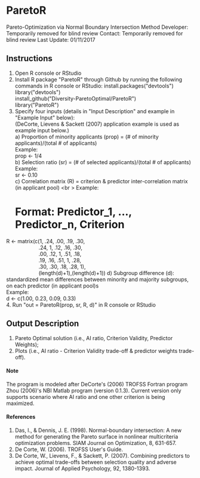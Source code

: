 # ParetoR

Pareto-Optimization via Normal Boundary Intersection Method
Developer: Temporarily removed for blind review
Contact: Temporarily removed for blind review
Last Update: 01/11/2017

## Instructions ##

1. Open R console or RStudio
2. Install R package "ParetoR" through Github by running the following commands in R console or RStudio:
   install.packages("devtools") <br />
   library("devtools") <br />
   install_github("Diversity-ParetoOptimal/ParetoR") <br />
   library("ParetoR") <br />
3. Specify four inputs (details in "Input Description" and example in "Example Input" below): <br />
   (DeCorte, Lievens & Sackett (2007) application example is used as example input below.) <br />
   a) Proportion of minority applicants (prop) = (# of minority applicants)/(total # of applicants) <br />
      Example: <br />
      prop <- 1/4 <br />
   b) Selection ratio (sr) = (# of selected applicants)/(total # of applicants) <br />
      Example: <br />
      sr <- 0.10 <br />
   c) Correlation matrix (R) = criterion & predictor inter-correlation matrix (in applicant pool) <br \>
      Example: <br />
      # Format: Predictor_1, ..., Predictor_n, Criterion <br />
R <- matrix(c(1, .24, .00, .19, .30, <br /> 
 &nbsp; &nbsp; &nbsp; &nbsp; &nbsp; &nbsp; &nbsp; &nbsp; &nbsp; &nbsp; &nbsp; .24, 1, .12, .16, .30, <br /> 
 &nbsp; &nbsp; &nbsp; &nbsp; &nbsp; &nbsp; &nbsp; &nbsp; &nbsp; &nbsp; &nbsp; .00, .12, 1, .51, .18, <br /> 
 &nbsp; &nbsp; &nbsp; &nbsp; &nbsp; &nbsp; &nbsp; &nbsp; &nbsp; &nbsp; &nbsp; .19, .16, .51, 1, .28, <br /> 
 &nbsp; &nbsp; &nbsp; &nbsp; &nbsp; &nbsp; &nbsp; &nbsp; &nbsp; &nbsp; &nbsp; .30, .30, .18, .28, 1), <br /> 
 &nbsp; &nbsp; &nbsp; &nbsp; &nbsp; &nbsp; &nbsp; &nbsp; &nbsp; &nbsp; &nbsp; (length(d)+1),(length(d)+1))
   d) Subgroup difference (d): standardized mean differences between minority and majority subgroups, on each predictor (in applicant pool)s <br />
      Example: <br />
      d <- c(1.00, 0.23, 0.09, 0.33) <br />
4. Run "out = ParetoR(prop, sr, R, d)" in R console or RStudio

## Output Description ##

1. Pareto Optimal solution (i.e., AI ratio, Criterion Validity, Predictor Weights);
2. Plots (i.e., AI ratio - Criterion Validity trade-off & predictor weights trade-off).

#### Note ####

The program is modeled after DeCorte's (2006) TROFSS Fortran program Zhou (2006)'s NBI Matlab program (version 0.1.3).
Current version only supports scenario where AI ratio and one other criterion is being maximized.

#### References ####

1. Das, I., & Dennis, J. E. (1998). Normal-boundary intersection: A new method for generating the Pareto surface in nonlinear multicriteria optimization problems. SIAM Journal on Optimization, 8, 631-657.
2. De Corte, W. (2006). TROFSS User's Guide.
3. De Corte, W., Lievens, F., & Sackett, P. (2007). Combining predictors to achieve optimal trade-offs between selection quality and adverse impact. Journal of Applied Psychology, 92, 1380-1393. 

